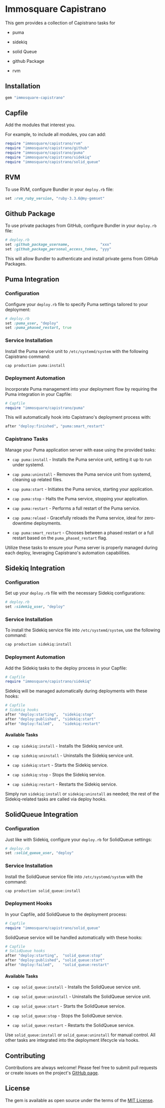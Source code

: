 # Immosquare Capistrano

This gem provides a collection of Capistrano tasks for
 - puma

 - sidekiq

 - solid Queue

 - github Package

 - rvm



## Installation

```ruby
gem "immosquare-capistrano"
```

## Capfile

Add the modules that interest you.

For example, to include all modules, you can add:

```ruby
require "immosquare/capistrano/rvm"
require "immosquare/capistrano/github"
require "immosquare/capistrano/puma"
require "immosquare/capistrano/sidekiq"
require "immosquare/capistrano/solid_queue"
```

## RVM

To use RVM, configure Bundler in your `deploy.rb` file:

```ruby
set :rvm_ruby_version, "ruby-3.3.6@my-gemset"
```


## Github Package

To use private packages from GitHub, configure Bundler in your `deploy.rb` file:

```ruby
# deploy.rb
set :github_package_username,              "xxx"
set :github_package_personal_access_token, "yyy"
```

This will allow Bundler to authenticate and install private gems from GitHub Packages.


## Puma Integration

### Configuration

Configure your `deploy.rb` file to specify Puma settings tailored to your deployment:

```ruby
# deploy.rb
set :puma_user, "deploy"
set :puma_phased_restart, true
```

### Service Installation

Install the Puma service unit to `/etc/systemd/system` with the following Capistrano command:

```bash
cap production puma:install
```

### Deployment Automation

Incorporate Puma management into your deployment flow by requiring the Puma integration in your Capfile:

```ruby
# Capfile
require "immosquare/capistrano/puma"
```

This will automatically hook into Capistrano's deployment process with:

```ruby
after "deploy:finished", "puma:smart_restart"
```

### Capistrano Tasks

Manage your Puma application server with ease using the provided tasks:

- `cap puma:install` - Installs the Puma service unit, setting it up to run under systemd.

- `cap puma:uninstall` - Removes the Puma service unit from systemd, cleaning up related files.

- `cap puma:start` - Initiates the Puma service, starting your application.

- `cap puma:stop` - Halts the Puma service, stopping your application.

- `cap puma:restart` - Performs a full restart of the Puma service.

- `cap puma:reload` - Gracefully reloads the Puma service, ideal for zero-downtime deployments.

- `cap puma:smart_restart` - Chooses between a phased restart or a full restart based on the `puma_phased_restart` flag.

Utilize these tasks to ensure your Puma server is properly managed during each deploy, leveraging Capistrano's automation capabilities.


## Sidekiq Integration

### Configuration

Set up your `deploy.rb` file with the necessary Sidekiq configurations:

```ruby
# deploy.rb
set :sidekiq_user, "deploy"
```

### Service Installation

To install the Sidekiq service file into `/etc/systemd/system`, use the following command:

```bash
cap production sidekiq:install
```

### Deployment Automation

Add the Sidekiq tasks to the deploy process in your Capfile:

```ruby
# Capfile
require "immosquare/capistrano/sidekiq"
```

Sidekiq will be managed automatically during deployments with these hooks:

```ruby
# Capfile
# Sidekiq hooks
after "deploy:starting",  "sidekiq:stop"
after "deploy:published", "sidekiq:start"
after "deploy:failed",    "sidekiq:restart"
```

#### Available Tasks

- `cap sidekiq:install` - Installs the Sidekiq service unit.

- `cap sidekiq:uninstall` - Uninstalls the Sidekiq service unit.

- `cap sidekiq:start` - Starts the Sidekiq service.

- `cap sidekiq:stop` - Stops the Sidekiq service.

- `cap sidekiq:restart` - Restarts the Sidekiq service.

Simply run `sidekiq:install` or `sidekiq:uninstall` as needed; the rest of the Sidekiq-related tasks are called via deploy hooks.

## SolidQueue Integration

### Configuration

Just like with Sidekiq, configure your `deploy.rb` for SolidQueue settings:

```ruby
# deploy.rb
set :solid_queue_user, "deploy"
```

### Service Installation

Install the SolidQueue service file into `/etc/systemd/system` with the command:

```bash
cap production solid_queue:install
```

### Deployment Hooks

In your Capfile, add SolidQueue to the deployment process:

```ruby
# Capfile
require "immosquare/capistrano/solid_queue"
```

SolidQueue service will be handled automatically with these hooks:

```ruby
# Capfile
# SolidQueue hooks
after "deploy:starting",  "solid_queue:stop"
after "deploy:published", "solid_queue:start"
after "deploy:failed",    "solid_queue:restart"
```

#### Available Tasks

- `cap solid_queue:install` - Installs the SolidQueue service unit.

- `cap solid_queue:uninstall` - Uninstalls the SolidQueue service unit.

- `cap solid_queue:start` - Starts the SolidQueue service.

- `cap solid_queue:stop` - Stops the SolidQueue service.

- `cap solid_queue:restart` - Restarts the SolidQueue service.

Use `solid_queue:install` or `solid_queue:uninstall` for manual control. All other tasks are integrated into the deployment lifecycle via hooks.


## Contributing

Contributions are always welcome! Please feel free to submit pull requests or create issues on the project's [GitHub page](https://github.com/your-github-username/immosquare-capistrano).

## License

The gem is available as open source under the terms of the [MIT License](https://opensource.org/licenses/MIT).
